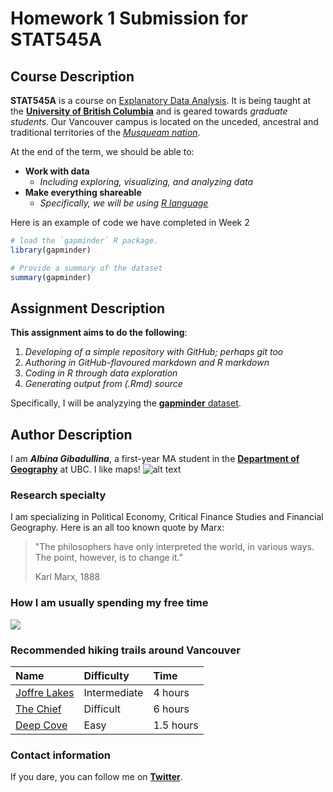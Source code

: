 # Homework 1 Submission for STAT545A

## Course Description

**STAT545A** is a course on <a href="http://stat545.com/">Explanatory Data Analysis</a>. It is being taught at the <a href="https://www.ubc.ca">**University of British Columbia**</a> and is geared towards *graduate students*. Our Vancouver campus is located on the unceded, ancestral and traditional territories of the <a href="https://www.musqueam.bc.ca/">*Musqueam nation*</a>. 

At the end of the term, we should be able to:
- **Work with data**
    + *Including exploring, visualizing, and analyzing data*
- **Make everything shareable**
    + *Specifically, we will be using <a href="https://www.r-project.org/">R language</a>*

Here is an example of code we have completed in Week 2

```R
# load the `gapminder` R package.
library(gapminder)

# Provide a summary of the dataset
summary(gapminder)
```



## Assignment Description

**This assignment aims to do the following**:

1. *Developing of a simple repository with GitHub; perhaps git too*
2. *Authoring in GitHub-flavoured markdown and R markdown*
3. *Coding in R through data exploration*
4. *Generating output from (.Rmd) source*

Specifically, I will be analyzying the <a href="https://www.gapminder.org/data/">**gapminder** dataset</a>. 


## Author Description
I am ***Albina Gibadullina***, a first-year MA student in the <a href="https://www.geog.ubc.ca/">**Department of Geography**</a> at UBC. I like maps!
![alt text](http://s3.amazonaws.com/libapps/accounts/114989/images/colorful-1974699_1920.png)

### Research specialty
I am specializing in Political Economy, Critical Finance Studies and Financial Geography. Here is an all too known quote by Marx:

> "The philosophers have only interpreted the world, in various ways. The point, however, is to change it."
>
> Karl Marx, 1888

### How I am usually spending my free time

![](https://media.giphy.com/media/IW7oZF4MGJsfS/giphy.gif)

### Recommended hiking trails around Vancouver
Name | Difficulty | Time
:---------|:---------|:------------------
[Joffre Lakes](https://www.vancouvertrails.com/trails/joffre-lakes/) | Intermediate | 4 hours
[The Chief](https://www.vancouvertrails.com/trails/stawamus-chief/) | Difficult | 6 hours
[Deep Cove](https://www.vancouvertrails.com/trails/quarry-rock/) | Easy | 1.5 hours

### Contact information
If you dare, you can follow me on <a href="https://twitter.com/albina_gib">**Twitter**</a>.

